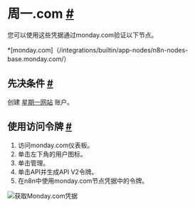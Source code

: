 


 周一.com
 [#](#mondaycom "永久链接")
==============================================



 您可以使用这些凭据通过monday.com验证以下节点。
 


*[monday.com]（/integrations/builtin/app-nodes/n8n-nodes-base.monday.com/）



 先决条件
 [#](#先决条件 "永久链接")
-----------------------------------------------------



 创建
 [星期一网站](https://monday.com/) 
 账户。
 



 使用访问令牌
 [#](#使用访问令牌 "永久链接")
---------------------------------------------------------------


1. 访问monday.com仪表板。
2. 单击左下角的用户图标。
3. 单击管理。
4. 单击API并生成API V2令牌。
5. 在n8n中使用monday.com节点凭据中的令牌。



![获取Monday.com凭据](https://d33wubrfki0l68.cloudfront.net/ae50e59b8ca917eaedfbf55497a5ef0b10dc1c6a/a114a/_images/integrations/builtin/credentials/mondaycom/using-access-token.gif)





